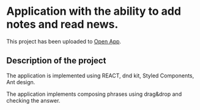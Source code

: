 # Application with the ability to add notes and read news.

This project has been uploaded to [Open App](http://ElenaIzot.github.io/testEnglish).

## Description of the project

The application is implemented using REACT, dnd kit, Styled Components, Ant design.

The application implements composing phrases using drag&drop and checking the answer.
